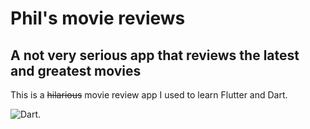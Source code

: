 # Phil's movie reviews

## A not very serious app that reviews the latest and greatest movies

This is a ~~hilarious~~ movie review app I used to learn Flutter and Dart.

![Dart](https://dart.dev/assets/shared/dart/logo+text/horizontal/white-e71fb382ad5229792cc704b3ee7a88f8013e986d6e34f0956d89c453b454d0a5.svg).
